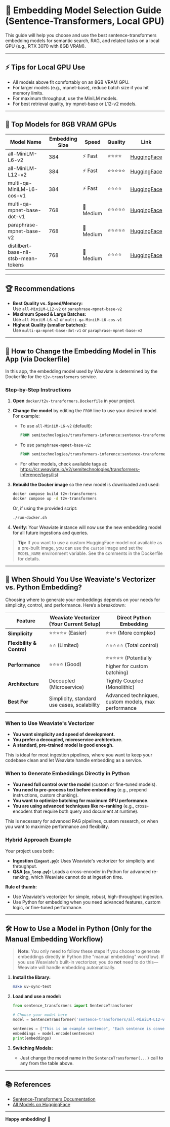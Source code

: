 # 🧠 Embedding Model Selection Guide (Sentence-Transformers, Local GPU)

This guide will help you choose and use the best sentence-transformers embedding models for semantic search, RAG, and related tasks on a local GPU (e.g., RTX 3070 with 8GB VRAM).

---
## ⚡️ Tips for Local GPU Use

- All models above fit comfortably on an 8GB VRAM GPU.
- For larger models (e.g., mpnet-base), reduce batch size if you hit memory limits.
- For maximum throughput, use the MiniLM models.
- For best retrieval quality, try mpnet-base or L12-v2 models.

---


## 🚀 Top Models for 8GB VRAM GPUs

| Model Name                                   | Embedding Size | Speed      | Quality      | Link                                                                 |
|-----------------------------------------------|----------------|------------|--------------|----------------------------------------------------------------------|
| all-MiniLM-L6-v2                             | 384            | ⚡️ Fast    | ⭐⭐⭐⭐         | [HuggingFace](https://huggingface.co/sentence-transformers/all-MiniLM-L6-v2)      |
| all-MiniLM-L12-v2                            | 384            | ⚡️ Fast    | ⭐⭐⭐⭐⭐        | [HuggingFace](https://huggingface.co/sentence-transformers/all-MiniLM-L12-v2)     |
| multi-qa-MiniLM-L6-cos-v1                    | 384            | ⚡️ Fast    | ⭐⭐⭐⭐         | [HuggingFace](https://huggingface.co/sentence-transformers/multi-qa-MiniLM-L6-cos-v1) |
| multi-qa-mpnet-base-dot-v1                   | 768            | 🚀 Medium  | ⭐⭐⭐⭐⭐        | [HuggingFace](https://huggingface.co/sentence-transformers/multi-qa-mpnet-base-dot-v1) |
| paraphrase-mpnet-base-v2                     | 768            | 🚀 Medium  | ⭐⭐⭐⭐⭐        | [HuggingFace](https://huggingface.co/sentence-transformers/paraphrase-mpnet-base-v2)   |
| distilbert-base-nli-stsb-mean-tokens         | 768            | 🚀 Medium  | ⭐⭐⭐⭐         | [HuggingFace](https://huggingface.co/sentence-transformers/distilbert-base-nli-stsb-mean-tokens) |

---

## 🏆 Recommendations

- **Best Quality vs. Speed/Memory:**  
  Use `all-MiniLM-L12-v2` or `paraphrase-mpnet-base-v2`
- **Maximum Speed & Large Batches:**  
  Use `all-MiniLM-L6-v2` or `multi-qa-MiniLM-L6-cos-v1`
- **Highest Quality (smaller batches):**  
  Use `multi-qa-mpnet-base-dot-v1` or `paraphrase-mpnet-base-v2`

---

## 🔄 How to Change the Embedding Model in This App (via Dockerfile)

In this app, the embedding model used by Weaviate is determined by the Dockerfile for the `t2v-transformers` service.

### Step-by-Step Instructions

1. **Open** `docker/t2v-transformers.Dockerfile` in your project.
2. **Change the model** by editing the `FROM` line to use your desired model. For example:
   
   - To use `all-MiniLM-L6-v2` (default):
     ```dockerfile
     FROM semitechnologies/transformers-inference:sentence-transformers-all-MiniLM-L6-v2
     ```
   - To use `paraphrase-mpnet-base-v2`:
     ```dockerfile
     FROM semitechnologies/transformers-inference:sentence-transformers-paraphrase-mpnet-base-v2
     ```
   - For other models, check available tags at: https://cr.weaviate.io/v2/semitechnologies/transformers-inference/tags/list

3. **Rebuild the Docker image** so the new model is downloaded and used:
   ```bash
   docker compose build t2v-transformers
   docker compose up -d t2v-transformers
   ```
   Or, if using the provided script:
   ```bash
   ./run-docker.sh
   ```

4. **Verify**: Your Weaviate instance will now use the new embedding model for all future ingestions and queries.

> **Tip:** If you want to use a custom HuggingFace model not available as a pre-built image, you can use the `custom` image and set the `MODEL_NAME` environment variable. See the comments in the Dockerfile for details.

---

## 🤔 When Should You Use Weaviate's Vectorizer vs. Python Embedding?

Choosing where to generate your embeddings depends on your needs for simplicity, control, and performance. Here’s a breakdown:

| Feature                       | Weaviate Vectorizer (Your Current Setup) | Direct Python Embedding                                  |
| ----------------------------- | ---------------------------------------- | -------------------------------------------------------- |
| **Simplicity**                | ⭐⭐⭐⭐⭐ (Easier)                          | ⭐⭐⭐ (More complex)                                      |
| **Flexibility & Control**     | ⭐⭐ (Limited)                            | ⭐⭐⭐⭐⭐ (Total control)                                   |
| **Performance**               | ⭐⭐⭐⭐ (Good)                             | ⭐⭐⭐⭐⭐ (Potentially higher for custom batching)           |
| **Architecture**              | Decoupled (Microservice)                 | Tightly Coupled (Monolithic)                            |
| **Best For**                  | Simplicity, standard use cases, scalability | Advanced techniques, custom models, max performance   |

### When to Use Weaviate's Vectorizer
- **You want simplicity and speed of development.**
- **You prefer a decoupled, microservice architecture.**
- **A standard, pre-trained model is good enough.**

This is ideal for most ingestion pipelines, where you want to keep your codebase clean and let Weaviate handle embedding as a service.

### When to Generate Embeddings Directly in Python
- **You need full control over the model** (custom or fine-tuned models).
- **You need to pre-process text before embedding** (e.g., prepend instructions, custom chunking).
- **You want to optimize batching for maximum GPU performance.**
- **You are using advanced techniques like re-ranking** (e.g., cross-encoders that require both query and document at runtime).

This is necessary for advanced RAG pipelines, custom research, or when you want to maximize performance and flexibility.

### Hybrid Approach Example
Your project uses both:
- **Ingestion (`ingest.py`):** Uses Weaviate's vectorizer for simplicity and throughput.
- **Q&A (`qa_loop.py`):** Loads a cross-encoder in Python for advanced re-ranking, which Weaviate cannot do at ingestion time.

**Rule of thumb:**
- Use Weaviate's vectorizer for simple, robust, high-throughput ingestion.
- Use Python for embedding when you need advanced features, custom logic, or fine-tuned performance.

---

## 🛠️ How to Use a Model in Python (Only for the Manual Embedding Workflow)

> **Note:** You only need to follow these steps if you choose to generate embeddings directly in Python (the "manual embedding" workflow). If you use Weaviate's built-in vectorizer, you do **not** need to do this—Weaviate will handle embedding automatically.

1. **Install the library:**
   ```bash
   make uv-sync-test
   ```

2. **Load and use a model:**
   ```python
   from sentence_transformers import SentenceTransformer

   # Choose your model here
   model = SentenceTransformer('sentence-transformers/all-MiniLM-L12-v2')

   sentences = ["This is an example sentence", "Each sentence is converted"]
   embeddings = model.encode(sentences)
   print(embeddings)
   ```

3. **Switching Models:**
   - Just change the model name in the `SentenceTransformer(...)` call to any from the table above.

---

## 📚 References

- [Sentence-Transformers Documentation](https://www.sbert.net/)
- [All Models on HuggingFace](https://huggingface.co/sentence-transformers)

---

**Happy embedding!** 🚀 
